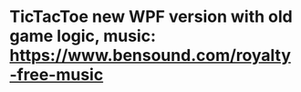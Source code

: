 # TicTacToe new WPF version with old game logic, music: https://www.bensound.com/royalty-free-music
